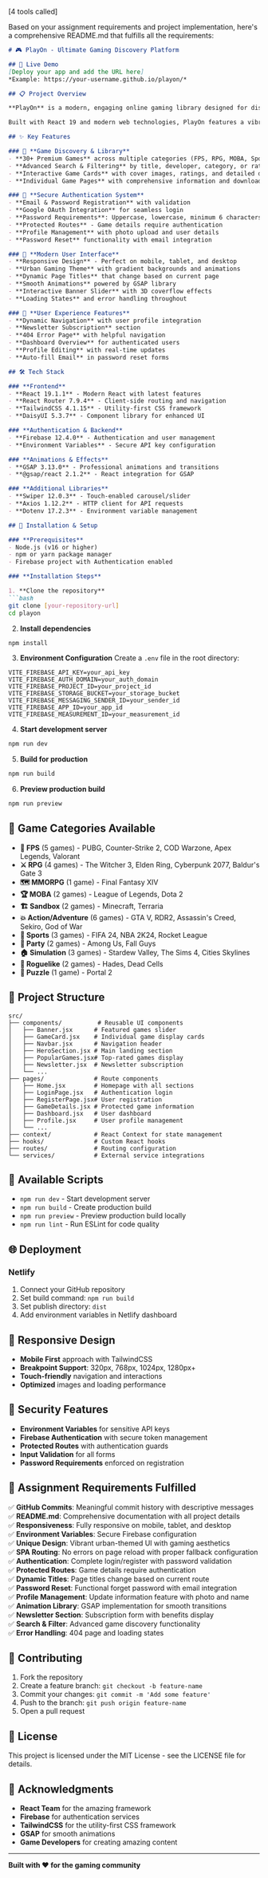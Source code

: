 [4 tools called]

Based on your assignment requirements and project implementation, here's a comprehensive README.md that fulfills all the requirements:

```markdown
# 🎮 PlayOn - Ultimate Gaming Discovery Platform

## 🚀 Live Demo
[Deploy your app and add the URL here]
*Example: https://your-username.github.io/playon/*

## 📋 Project Overview

**PlayOn** is a modern, engaging online gaming library designed for discovering and exploring games from indie developers and major studios. Users can browse an extensive collection of games, view detailed information, and access download links for their favorite titles.

Built with React 19 and modern web technologies, PlayOn features a vibrant, urban-themed UI optimized for user engagement and seamless navigation across all devices.

## ✨ Key Features

### 🎯 **Game Discovery & Library**
- **30+ Premium Games** across multiple categories (FPS, RPG, MOBA, Sports, Action, Simulation, etc.)
- **Advanced Search & Filtering** by title, developer, category, or ratings
- **Interactive Game Cards** with cover images, ratings, and detailed descriptions
- **Individual Game Pages** with comprehensive information and download links

### 🔐 **Secure Authentication System**
- **Email & Password Registration** with validation
- **Google OAuth Integration** for seamless login
- **Password Requirements**: Uppercase, lowercase, minimum 6 characters
- **Protected Routes** - Game details require authentication
- **Profile Management** with photo upload and user details
- **Password Reset** functionality with email integration

### 🎨 **Modern User Interface**
- **Responsive Design** - Perfect on mobile, tablet, and desktop
- **Urban Gaming Theme** with gradient backgrounds and animations
- **Dynamic Page Titles** that change based on current page
- **Smooth Animations** powered by GSAP library
- **Interactive Banner Slider** with 3D coverflow effects
- **Loading States** and error handling throughout

### 📱 **User Experience Features**
- **Dynamic Navigation** with user profile integration
- **Newsletter Subscription** section
- **404 Error Page** with helpful navigation
- **Dashboard Overview** for authenticated users
- **Profile Editing** with real-time updates
- **Auto-fill Email** in password reset forms

## 🛠️ Tech Stack

### **Frontend**
- **React 19.1.1** - Modern React with latest features
- **React Router 7.9.4** - Client-side routing and navigation
- **TailwindCSS 4.1.15** - Utility-first CSS framework
- **DaisyUI 5.3.7** - Component library for enhanced UI

### **Authentication & Backend**
- **Firebase 12.4.0** - Authentication and user management
- **Environment Variables** - Secure API key configuration

### **Animations & Effects**
- **GSAP 3.13.0** - Professional animations and transitions
- **@gsap/react 2.1.2** - React integration for GSAP

### **Additional Libraries**
- **Swiper 12.0.3** - Touch-enabled carousel/slider
- **Axios 1.12.2** - HTTP client for API requests
- **Dotenv 17.2.3** - Environment variable management

## 🚀 Installation & Setup

### **Prerequisites**
- Node.js (v16 or higher)
- npm or yarn package manager
- Firebase project with Authentication enabled

### **Installation Steps**

1. **Clone the repository**
```bash
git clone [your-repository-url]
cd playon
```

2. **Install dependencies**
```bash
npm install
```

3. **Environment Configuration**
Create a `.env` file in the root directory:
```env
VITE_FIREBASE_API_KEY=your_api_key
VITE_FIREBASE_AUTH_DOMAIN=your_auth_domain
VITE_FIREBASE_PROJECT_ID=your_project_id
VITE_FIREBASE_STORAGE_BUCKET=your_storage_bucket
VITE_FIREBASE_MESSAGING_SENDER_ID=your_sender_id
VITE_FIREBASE_APP_ID=your_app_id
VITE_FIREBASE_MEASUREMENT_ID=your_measurement_id
```

4. **Start development server**
```bash
npm run dev
```

5. **Build for production**
```bash
npm run build
```

6. **Preview production build**
```bash
npm run preview
```

## 🌟 Game Categories Available

- **🎯 FPS** (5 games) - PUBG, Counter-Strike 2, COD Warzone, Apex Legends, Valorant
- **⚔️ RPG** (4 games) - The Witcher 3, Elden Ring, Cyberpunk 2077, Baldur's Gate 3
- **🗺️ MMORPG** (1 game) - Final Fantasy XIV
- **🏆 MOBA** (2 games) - League of Legends, Dota 2
- **🏗️ Sandbox** (2 games) - Minecraft, Terraria
- **💥 Action/Adventure** (6 games) - GTA V, RDR2, Assassin's Creed, Sekiro, God of War
- **🏃 Sports** (3 games) - FIFA 24, NBA 2K24, Rocket League
- **🎉 Party** (2 games) - Among Us, Fall Guys
- **🏠 Simulation** (3 games) - Stardew Valley, The Sims 4, Cities Skylines
- **🎲 Roguelike** (2 games) - Hades, Dead Cells
- **🧩 Puzzle** (1 game) - Portal 2

## 📁 Project Structure

```
src/
├── components/          # Reusable UI components
│   ├── Banner.jsx      # Featured games slider
│   ├── GameCard.jsx    # Individual game display cards
│   ├── Navbar.jsx      # Navigation header
│   ├── HeroSection.jsx # Main landing section
│   ├── PopularGames.jsx# Top-rated games display
│   ├── Newsletter.jsx  # Newsletter subscription
│   └── ...
├── pages/              # Route components
│   ├── Home.jsx        # Homepage with all sections
│   ├── LoginPage.jsx   # Authentication login
│   ├── RegisterPage.jsx# User registration
│   ├── GameDetails.jsx # Protected game information
│   ├── Dashboard.jsx   # User dashboard
│   ├── Profile.jsx     # User profile management
│   └── ...
├── context/            # React Context for state management
├── hooks/              # Custom React hooks
├── routes/             # Routing configuration
└── services/           # External service integrations
```

## 🔧 Available Scripts

- `npm run dev` - Start development server
- `npm run build` - Create production build
- `npm run preview` - Preview production build locally
- `npm run lint` - Run ESLint for code quality

## 🌐 Deployment


### **Netlify**
1. Connect your GitHub repository
2. Set build command: `npm run build`
3. Set publish directory: `dist`
4. Add environment variables in Netlify dashboard




## 📱 Responsive Design

- **Mobile First** approach with TailwindCSS
- **Breakpoint Support**: 320px, 768px, 1024px, 1280px+
- **Touch-friendly** navigation and interactions
- **Optimized** images and loading performance

## 🔐 Security Features

- **Environment Variables** for sensitive API keys
- **Firebase Authentication** with secure token management
- **Protected Routes** with authentication guards
- **Input Validation** for all forms
- **Password Requirements** enforced on registration

## 🎯 Assignment Requirements Fulfilled

✅ **GitHub Commits**: Meaningful commit history with descriptive messages  
✅ **README.md**: Comprehensive documentation with all project details  
✅ **Responsiveness**: Fully responsive on mobile, tablet, and desktop  
✅ **Environment Variables**: Secure Firebase configuration  
✅ **Unique Design**: Vibrant urban-themed UI with gaming aesthetics  
✅ **SPA Routing**: No errors on page reload with proper fallback configuration  
✅ **Authentication**: Complete login/register with password validation  
✅ **Protected Routes**: Game details require authentication  
✅ **Dynamic Titles**: Page titles change based on current route  
✅ **Password Reset**: Functional forget password with email integration  
✅ **Profile Management**: Update information feature with photo and name  
✅ **Animation Library**: GSAP implementation for smooth transitions  
✅ **Newsletter Section**: Subscription form with benefits display  
✅ **Search & Filter**: Advanced game discovery functionality  
✅ **Error Handling**: 404 page and loading states  

## 🤝 Contributing

1. Fork the repository
2. Create a feature branch: `git checkout -b feature-name`
3. Commit your changes: `git commit -m 'Add some feature'`
4. Push to the branch: `git push origin feature-name`
5. Open a pull request

## 📄 License

This project is licensed under the MIT License - see the LICENSE file for details.

## 🙏 Acknowledgments

- **React Team** for the amazing framework
- **Firebase** for authentication services
- **TailwindCSS** for the utility-first CSS framework
- **GSAP** for smooth animations
- **Game Developers** for creating amazing content

---

**Built with ❤️ for the gaming community**

